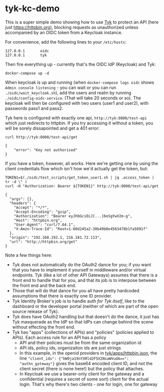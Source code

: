 # tyk-kc-demo

This is a super simple demo showing how to use [Tyk](https://tyk.io) to protect an API (here just https://httpbin.org),
blocking requests as unauthorized unless accompanied by an OIDC token from a Keycloak instance.

For convenience, add the following lines to your `/etc/hosts`:

```
127.0.0.1       oidc
127.0.0.1       tyk
```

Then fire everything up - currently that's the OIDC IdP (Keycloak) and Tyk:

```
docker-compose up -d
```

When keycloak is up and running (when `docker-compose logs oidc` shows `Admin console listening` - you can wait or
you can run `./oidc/wait_keycloak.sh`), add the users and realm by running `./oidc/config-oidc-service`.  (That
will take 20 seconds or so).  The keycloak will then be configured with two users (user1 and user2), 
with passwords pass1 and pass2.

Tyk here is configured with exactly one api, `http://tyk:8000/test-api` which just redirects to httpbin.   If you try accessing
it without a token, you will be sorely dissapointed and get a 401 error:

```
curl http://tyk:8000/test-api/get

{
    "error": "Key not authorised"
}
```

If you have a token, however, all works.  Here we're getting one by using the client credentials flow which
isn't how we'd actually get the token, but:

```
TOKEN1=$(./oidc/test_scripts/get_token_user1.sh | jq .access_token | tr -d \" )
curl -H "Authorization: Bearer ${TOKEN1}" http://tyk:8000/test-api/get

{
  "args": {},
  "headers": {
    "Accept": "*/*",
    "Accept-Encoding": "gzip",
    "Authorization": "Bearer eyJhbGciOiJ[...]6oSgYwV2m-g",
    "Host": "httpbin.org",
    "User-Agent": "curl/7.64.1",
    "X-Amzn-Trace-Id": "Root=1-60d245a2-30b49b0e4563478b1fa5091f"
  },
  "origin": "192.168.192.1, 216.181.72.113",
  "url": "http://httpbin.org/get"
}
```

Note a few things here:

* Tyk does not automatically do the OAuth2 dance for you; if you want that you have to implement it yourself in middleware and/or virtual endpoints.  Tyk (like a lot of other API Gateways) assumes that there is a front end to handle that for you, and that its job is to interpose between the front end and the back end.
* Those that will do that dance for you all have pretty hardcoded assumptions that there is exactly one ID provider.
* Tyk Identity Broker's job is to handle auth _for Tyk itself_, like to the dashboard or the developer portal (neither of which are part of the open source release of Tyk).
* Tyk does have OAuth2 handling but that doesn't do the dance, it just has Tyk masquerade as the IdP so that IdPs can change behind the scene without effecting the front end.
* Tyk has "apps" (collections of APIs) and "policies" (policies applied to APIs).  Each access rule for an API has a policy
    * API and their policies must be from the same organization id
    * API ids, policy ids, organizaiton ids are just strings
    * In this example, in the openid providers in [tyk/apps/httpbin.json](tyk/apps/httpbin.json), the line `"client_ids": {"bW9ja19nYXRld2F5X2NsaWVudA==": "authn_gateway"}` gives the base64 encoded client ID, and not the client secret (there is none here!) but the policy that attaches.
    * In Keycloak we use a bearer-only client for the gateway and a confidential (requires a secret of some sort) client for the actual login.  That's why there's two clients - one for login, one for gateway

